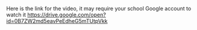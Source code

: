 Here is the link for the video, it may require your school Google account to watch it
https://drive.google.com/open?id=0B7ZW2md5eavPeEdheG5mTUtpVkk
